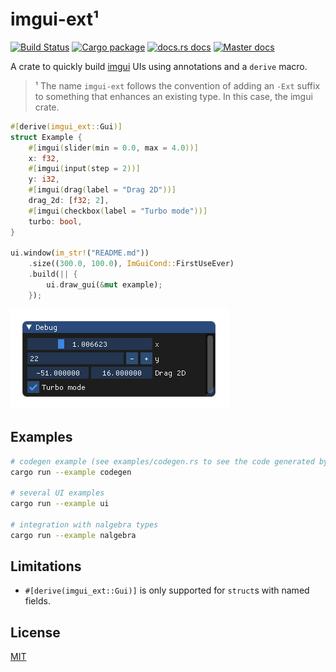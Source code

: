 # imgui-ext¹

[![Build Status](https://img.shields.io/travis/germangb/imgui-ext/master.svg?style=flat-square)](https://travis-ci.org/germangb/imgui-ext)
[![Cargo package](https://img.shields.io/crates/v/imgui-ext.svg?style=flat-square)](https://crates.io/crates/imgui-ext)
[![docs.rs docs](https://docs.rs/imgui-ext/badge.svg?style=flat-square)](https://docs.rs/imgui-ext)
[![Master docs](https://img.shields.io/badge/docs-master-blue.svg?style=flat-square)](https://germangb.github.io/imgui-ext/)


A crate to quickly build [imgui](https://github.com/Gekkio/imgui-rs) UIs using annotations and a `derive` macro.

> ¹ The name `imgui-ext` follows the convention of adding an `-Ext` suffix to something that enhances an existing type. In this case, the imgui crate.

```rust
#[derive(imgui_ext::Gui)]
struct Example {
    #[imgui(slider(min = 0.0, max = 4.0))]
    x: f32,
    #[imgui(input(step = 2))]
    y: i32,
    #[imgui(drag(label = "Drag 2D"))]
    drag_2d: [f32; 2],
    #[imgui(checkbox(label = "Turbo mode"))]
    turbo: bool,
}

ui.window(im_str!("README.md"))
    .size((300.0, 100.0), ImGuiCond::FirstUseEver)
    .build(|| {
        ui.draw_gui(&mut example);
    });
```

![](assets/demo.png)


## Examples

```bash
# codegen example (see examples/codegen.rs to see the code generated by the macro)
cargo run --example codegen

# several UI examples
cargo run --example ui

# integration with nalgebra types
cargo run --example nalgebra
```

[result]: assets/demo.png

## Limitations

* `#[derive(imgui_ext::Gui)]` is only supported for `struct`s with named fields.

## License

[MIT](LICENSE.md)
